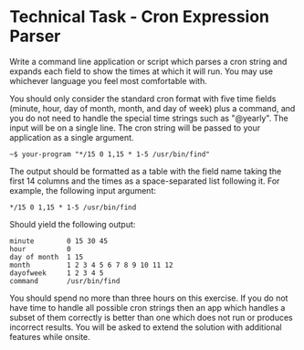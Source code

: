 # Technical Task - Cron Expression Parser

Write a command line application or script which parses a cron string and expands each field to show the times at which it will run. You may use whichever language you feel most comfortable with.

You should only consider the standard cron format with five time fields (minute, hour, day of month, month, and day of week) plus a command, and you do not need to handle the special time strings such as "@yearly". The input will be on a single line.
The cron string will be passed to your application as a single argument.
```
~$ your-program "*/15 0 1,15 * 1-5 /usr/bin/find"
```

The output should be formatted as a table with the field name taking the first 14 columns and
the times as a space-separated list following it. For example, the following input argument:
```
*/15 0 1,15 * 1-5 /usr/bin/find
```
Should yield the following output:
  
```
minute        0 15 30 45
hour          0
day of month  1 15
month         1 2 3 4 5 6 7 8 9 10 11 12
dayofweek     1 2 3 4 5
command       /usr/bin/find
```

You should spend no more than three hours on this exercise. If you do not have time to handle all possible cron strings then an app which handles a subset of them correctly is better than one which does not run or produces incorrect results. You ​will be asked to extend the solution with additional features while onsite.